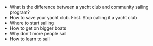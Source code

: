 - What is the difference between a yacht club and community sailing program?
- How to save your yacht club. First. Stop calling it a yacht club
- Where to start sailing
- How to get on bigger boats
- Why don't more people sail
- How to learn to sail
